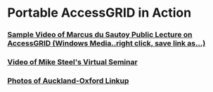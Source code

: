 # Portable AccessGRID in Action

### [Sample Video of Marcus du Sautoy Public Lecture on AccessGRID (Windows Media..right click, save link as...)](http://www.math.auckland.ac.nz/~bonning/video/marcus-du-sautoy.wmv)

### [Video of Mike Steel's Virtual Seminar](http://www.youtube.com/watch?v=znin1TDnw84)

### [Photos of Auckland-Oxford Linkup](/wiki/spaces/BeSTGRID/pages/3818228986)
